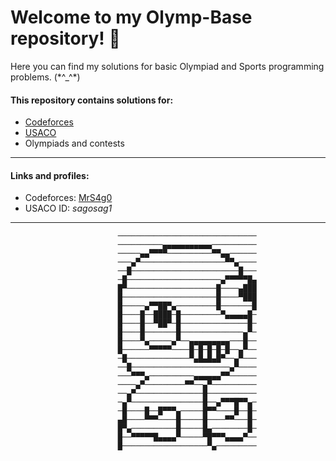 
# Welcome to my Olymp-Base repository! 👋

Here you can find my solutions for basic Olympiad and Sports programming problems. (\*\^_^\*)

#### This repository contains solutions for:
- [Codeforces](https://codeforces.com/)
- [USACO](https://train.usaco.org/)
- Olympiads and contests

***

#### Links and profiles:
- Codeforces: [MrS4g0](https://codeforces.com/profile/MrS4g0)
- USACO ID: _sagosag1_
***
                            ───────────────────────────────
                            ──────────▄▄▄▄▄▄▄▄▄▄▄──────────
                            ─────▄▄▀▀▀▀──────────▀▀▄▄──────
                            ───▄▀───────────────────▀▀▄────
                            ──█────────────────────────█───
                            ─█─────────────────────▄▀▀▀▀▀█▄
                            █▀────────────────────█────▄███
                            █─────────────────────█────▀███
                            █─────▄▀▀██▀▄─────────█───────█
                            █────█──████─█─────────▀▄▄▄▄▄█─
                            █────█──▀██▀─█───────────────█─
                            █────█───────█──────────────▄▀─
                            █────▀▄─────▄▀──▄▄▄▄▄▄▄▄▄───█──
                            █──────▀▀▀▀▀────█─█─█─█─█──▄▀──
                            ─█──────────────▀▄█▄█▄█▀──▄▀───
                            ──█──────────────────────▄▀────
                            ───▀▀▀▄──────────▄▄▄▄▄▄▀▀──────
                            ────▄▀─────────▀▀──▄▀──────────
                            ──▄▀───────────────█───────────
                            ─▄▀────────────────█──▄▀▀▀█▀▀▄─
                            ─█────█──█▀▀▀▄─────█▀▀────█──█─
                            ▄█────▀▀▀────█─────█────▀▀───█─
                            █▀▄──────────█─────█▄────────█─
                            █──▀▀▀▀▀█▄▄▄▄▀─────▀█▀▀▀▄▄▄▄▀──
                            █───────────────────▀▄─────────

